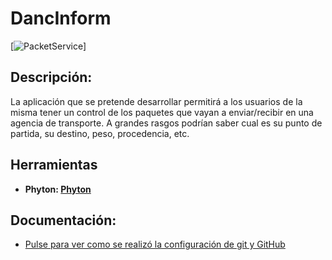 # DancInform
[![PacketService](https://e7.pngegg.com/pngimages/169/167/png-clipart-package-delivery-mail-box-parcel-box-miscellaneous-angle.png)]
## Descripción:
La aplicación que se pretende desarrollar permitirá a los usuarios de la misma tener un control de los paquetes que vayan a enviar/recibir en una agencia de transporte. A grandes rasgos podrían saber cual es su punto de partida, su destino, peso, procedencia, etc.

## Herramientas
- **Phyton: [Phyton](https://www.python.org/)**

## Documentación:
- [Pulse para ver como se realizó la configuración de git y GitHub](docs/Configuración.md)
